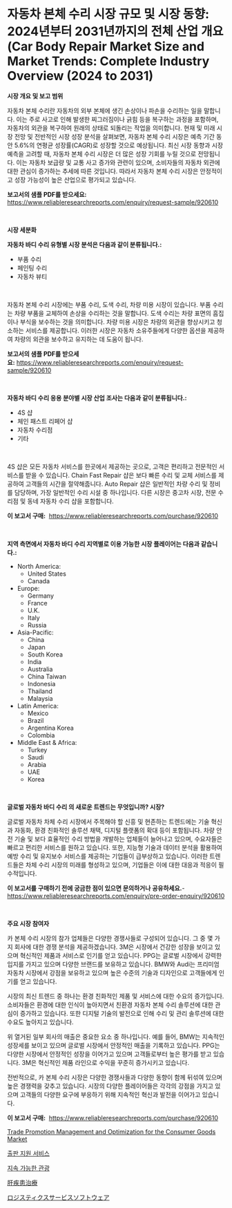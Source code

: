 <p><h1>자동차 본체 수리 시장 규모 및 시장 동향: 2024년부터 2031년까지의 전체 산업 개요 (Car Body Repair Market Size and Market Trends: Complete Industry Overview (2024 to 2031)</h1></p><p><strong>시장 개요 및 보고 범위</strong></p>
<p><p>자동차 본체 수리란 자동차의 외부 본체에 생긴 손상이나 파손을 수리하는 일을 말합니다. 이는 주로 사고로 인해 발생한 찌그러짐이나 긁힘 등을 복구하는 과정을 포함하며, 자동차의 외관을 복구하여 원래의 상태로 되돌리는 작업을 의미합니다. 현재 및 미래 시장 전망 및 전반적인 시장 성장 분석을 살펴보면, 자동차 본체 수리 시장은 예측 기간 동안 5.6%의 연평균 성장률(CAGR)로 성장할 것으로 예상됩니다. 최신 시장 동향과 시장 예측을 고려할 때, 자동차 본체 수리 시장은 더 많은 성장 기회를 누릴 것으로 전망됩니다. 이는 자동차 보급량 및 교통 사고 증가와 관련이 있으며, 소비자들의 자동차 외관에 대한 관심이 증가하는 추세에 따른 것입니다. 따라서 자동차 본체 수리 시장은 안정적이고 성장 가능성이 높은 산업으로 평가되고 있습니다.</p></p>
<p><strong>보고서의 샘플 PDF를 받으세요:</strong> <a href="https://www.reliableresearchreports.com/enquiry/request-sample/920610">https://www.reliableresearchreports.com/enquiry/request-sample/920610</a></p>
<p>&nbsp;</p>
<p><strong>시장 세분화</strong></p>
<p><strong>자동차 바디 수리 유형별 시장 분석은 다음과 같이 분류됩니다.:</strong></p>
<p><ul><li>부품 수리</li><li>페인팅 수리</li><li>자동차 뷰티</li></ul></p>
<p>&nbsp;</p>
<p><p>자동차 본체 수리 시장에는 부품 수리, 도색 수리, 차량 미용 시장이 있습니다. 부품 수리는 차량 부품을 교체하여 손상을 수리하는 것을 말합니다. 도색 수리는 차량 표면의 흠집이나 부식을 보수하는 것을 의미합니다. 차량 미용 시장은 차량의 외관을 향상시키고 청소하는 서비스를 제공합니다. 이러한 시장은 자동차 소유주들에게 다양한 옵션을 제공하여 차량의 외관을 보수하고 유지하는 데 도움이 됩니다.</p></p>
<p><strong>보고서의 샘플 PDF를 받으세요:</strong>&nbsp;<a href="https://www.reliableresearchreports.com/enquiry/request-sample/920610">https://www.reliableresearchreports.com/enquiry/request-sample/920610</a></p>
<p>&nbsp;</p>
<p><strong> 자동차 바디 수리 응용 분야별 시장 산업 조사는 다음과 같이 분류됩니다.:</strong></p>
<p><ul><li>4S 샵</li><li>체인 패스트 리페어 샵</li><li>자동차 수리점</li><li>기타</li></ul></p>
<p>&nbsp;</p>
<p><p>4S 샵은 모든 자동차 서비스를 한곳에서 제공하는 곳으로, 고객은 편리하고 전문적인 서비스를 받을 수 있습니다. Chain Fast Repair 샵은 보다 빠른 수리 및 교체 서비스를 제공하여 고객들의 시간을 절약해줍니다. Auto Repair 샵은 일반적인 차량 수리 및 정비를 담당하며, 가장 일반적인 수리 시설 중 하나입니다. 다른 시장은 중고차 시장, 전문 수리점 및 동네 자동차 수리 샵을 포함합니다.</p></p>
<p><strong>이 보고서 구매:</strong>&nbsp; <a href="https://www.reliableresearchreports.com/purchase/920610">https://www.reliableresearchreports.com/purchase/920610</a></p>
<p>&nbsp;</p>
<p><strong>지역 측면에서 자동차 바디 수리 지역별로 이용 가능한 시장 플레이어는 다음과 같습니다.:</strong></p>
<p><ul>
    <li>
        North America:
        <ul>
            <li>United States</li>
            <li>Canada</li>
        </ul>
    </li>
    <li>
        Europe:
        <ul>
            <li>Germany</li>
            <li>France</li>
            <li>U.K.</li>
            <li>Italy</li>
            <li>Russia</li>
        </ul>
    </li>
    <li>
        Asia-Pacific:
        <ul>
            <li>China</li>
            <li>Japan</li>
            <li>South Korea</li>
            <li>India</li>
            <li>Australia</li>
            <li>China Taiwan</li>
            <li>Indonesia</li>
            <li>Thailand</li>
            <li>Malaysia</li>
        </ul>
    </li>
    <li>
        Latin America:
        <ul>
            <li>Mexico</li>
            <li>Brazil</li>
            <li>Argentina Korea</li>
            <li>Colombia</li>
        </ul>
    </li>
    <li>
        Middle East & Africa:
        <ul>
            <li>Turkey</li>
            <li>Saudi</li>
            <li>Arabia</li>
            <li>UAE</li>
            <li>Korea</li>
        </ul>
    </li>
    </ul></p>
<p>&nbsp;</p>
<p><strong>글로벌 자동차 바디 수리 의 새로운 트렌드는 무엇입니까? 시장?</strong></p>
<p><p>글로벌 자동차 차체 수리 시장에서 주목해야 할 신흥 및 현존하는 트렌드에는 기술 혁신과 자동화, 환경 친화적인 솔루션 채택, 디지털 플랫폼의 확대 등이 포함됩니다. 차량 안전 기술 및 보다 효율적인 수리 방법을 개발하는 업체들이 늘어나고 있으며, 수요자들은 빠르고 편리한 서비스를 원하고 있습니다. 또한, 지능형 기술과 데이터 분석을 활용하여 예방 수리 및 유지보수 서비스를 제공하는 기업들이 급부상하고 있습니다. 이러한 트렌드들은 차체 수리 시장의 미래를 형성하고 있으며, 기업들은 이에 대한 대응과 적응이 필수적입니다.</p></p>
<p><strong>이 보고서를 구매하기 전에 궁금한 점이 있으면 문의하거나 공유하세요.</strong>- <a href="https://www.reliableresearchreports.com/enquiry/pre-order-enquiry/920610">https://www.reliableresearchreports.com/enquiry/pre-order-enquiry/920610</a></p>
<p>&nbsp;</p>
<p><strong>주요 시장 참여자</strong></p>
<p><p>카 본체 수리 시장의 참가 업체들은 다양한 경쟁사들로 구성되어 있습니다. 그 중 몇 가지 회사에 대한 경쟁 분석을 제공하겠습니다. 3M은 시장에서 건강한 성장을 보이고 있으며 혁신적인 제품과 서비스로 인기를 얻고 있습니다. PPG는 글로벌 시장에서 강력한 입지를 가지고 있으며 다양한 브랜드를 보유하고 있습니다. BMW와 Audi는 프리미엄 자동차 시장에서 강점을 보유하고 있으며 높은 수준의 기술과 디자인으로 고객들에게 인기를 얻고 있습니다.</p><p>시장의 최신 트렌드 중 하나는 환경 친화적인 제품 및 서비스에 대한 수요의 증가입니다. 소비자들은 환경에 대한 인식이 높아지면서 친환경 자동차 본체 수리 솔루션에 대한 관심이 증가하고 있습니다. 또한 디지털 기술의 발전으로 인해 수리 및 관리 솔루션에 대한 수요도 높아지고 있습니다.</p><p>위 열거된 일부 회사의 매출은 중요한 요소 중 하나입니다. 예를 들어, BMW는 지속적인 성장세를 보이고 있으며 글로벌 시장에서 안정적인 매출을 기록하고 있습니다. PPG는 다양한 시장에서 안정적인 성장을 이어가고 있으며 고객들로부터 높은 평가를 받고 있습니다. 3M은 혁신적인 제품 라인으로 수익을 꾸준히 증가시키고 있습니다.</p><p>전반적으로, 카 본체 수리 시장은 다양한 경쟁사들과 다양한 동향이 함께 뒤섞여 있으며 높은 경쟁력을 갖추고 있습니다. 시장의 다양한 플레이어들은 각각의 강점을 가지고 있으며 고객들의 다양한 요구에 부응하기 위해 지속적인 혁신과 발전을 이어가고 있습니다.</p></p>
<p><strong>이 보고서 구매:</strong>&nbsp;&nbsp;<a href="https://www.reliableresearchreports.com/purchase/920610">https://www.reliableresearchreports.com/purchase/920610</a></p>
<p><p><a href="https://issuu.com/reportprime-2/docs/trade-promotion-management-and-optimization-for-th">Trade Promotion Management and Optimization for the Consumer Goods Market</a></p><p><a href="https://github.com/vsoq0zknh59/Market-Research-Report-List-1/blob/main/6646892183181.md">출판 지원 서비스</a></p><p><a href="https://github.com/jntpkh496620/Market-Research-Report-List-1/blob/main/3550508183180.md">지속 가능한 관광</a></p><p><a href="https://github.com/lababdou/Market-Research-Report-List-2/blob/main/4779343183125.md">肝疾患治療</a></p><p><a href="https://github.com/bevdtkn4419963/Market-Research-Report-List-1/blob/main/8284454183126.md">ロジスティクスサービスソフトウェア</a></p></p>
